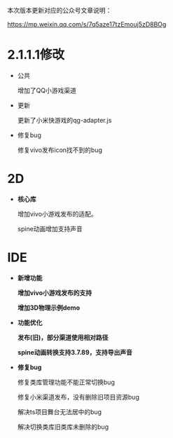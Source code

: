 本次版本更新对应的公众号文章说明：

https://mp.weixin.qq.com/s/7q5aze17tzEmouj5zD8BOg

# 2.1.1.1修改

- 公共
  
   增加了QQ小游戏渠道

- 更新

   更新了小米快游戏的qg-adapter.js

- 修复bug

   修复vivo发布icon找不到的bug

# 2D

- **核心库**

  增加vivo小游戏发布的适配。

  spine动画增加支持声音

# IDE

- **新增功能**

  **增加vivo小游戏发布的支持**
  
  **增加3D物理示例demo**
  
- **功能优化**

  **发布(旧)，部分渠道使用相对路径**
  
  **spine动画转换支持3.7.89，支持导出声音**

- **修复bug**

  修复类库管理功能不能正常切换bug

  修复小米渠道发布，没有删除旧项目资源bug
  
  解决ts项目舞台无法居中的bug
  
  解决切换类库旧类库未删除的bug

  